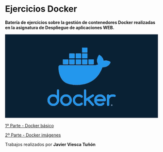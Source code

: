# Ejercicios Docker



**Batería de ejercicios sobre la gestión de contenedores Docker realizadas en la asignatura de Despliegue de aplicaciones WEB.**

![image-20230119092455061](./assets/image-20230119092455061.png)

[1º Parte - Docker básico](/docker_basico/readme.md)

  

[2º Parte - Docker imágenes](/docker_imagenes/readme.md)



Trabajos realizados por **Javier Viesca Tuñón**

